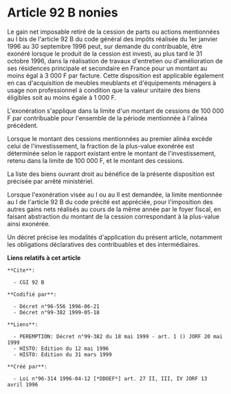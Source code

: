 # Article 92 B nonies

Le gain net imposable retiré de la cession de parts ou actions mentionnées au I bis de l'article 92 B du code général des
impôts réalisée du 1er janvier 1996 au 30 septembre 1996 peut, sur demande du contribuable, être exonéré lorsque le produit
de la cession est investi, au plus tard le 31 octobre 1996, dans la réalisation de travaux d'entretien ou d'amélioration de
ses résidences principale et secondaire en France pour un montant au moins égal à 3 000 F par facture. Cette disposition est
applicable également en cas d'acquisition de meubles meublants et d'équipements ménagers à usage non professionnel à
condition que la valeur unitaire des biens éligibles soit au moins égale à 1 000 F.

L'exonération s'applique dans la limite d'un montant de cessions de 100 000 F par contribuable pour l'ensemble de la période
mentionnée à l'alinéa précédent.

Lorsque le montant des cessions mentionnées au premier alinéa excède celui de l'investissement, la fraction de la plus-value
exonérée est déterminée selon le rapport existant entre le montant de l'investissement, retenu dans la limite de 100 000 F,
et le montant des cessions.

La liste des biens ouvrant droit au bénéfice de la présente disposition est précisée par arrêté ministériel.

Lorsque l'exonération visée au I ou au II est demandée, la limite mentionnée au I de l'article 92 B du code précité est
appréciée, pour l'imposition des autres gains nets réalisés au cours de la même année par le foyer fiscal, en faisant
abstraction du montant de la cession correspondant à la plus-value ainsi exonérée.

Un décret précise les modalités d'application du présent article, notamment les obligations déclaratives des contribuables et
des intermédiaires.

**Liens relatifs à cet article**

	**Cite**:

	  - CGI 92 B

	**Codifié par**:

	  - Décret n°96-556 1996-06-21
	  - Décret n°99-382 1999-05-18

	**Liens**:

	  - PEREMPTION: Décret n°99-382 du 18 mai 1999 - art. 1 () JORF 20 mai 1999
	  - HISTO: Edition du 12 mai 1996
	  - HISTO: Edition du 31 mars 1999

	**Créé par**:

	  - Loi n°96-314 1996-04-12 [*DDOEF*] art. 27 II, III, IV JORF 13 avril 1996
